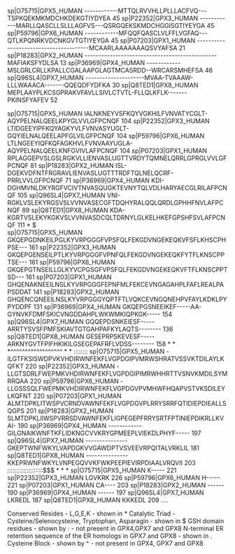 
sp|O75715|GPX5_HUMAN      ------------MTTQLRVVHLLPLLLACFVQ---TSPKQEKMKMDCHKDEKGTIYDYEA	45
sp|P22352|GPX3_HUMAN      ------------MARLLQASCLLSLLLAGFVS---QSRGQEKSKMDCHGGISGTIYEYGA	45
sp|P59796|GPX6_HUMAN      ------------MFQQFQASCLVLFFLVGFAQ---QTLKPQNRKVDCNKGVTGTIYEYGA	45
sp|P07203|GPX1_HUMAN      ---------------------------------------MCAARLAAAAAAAQSVYAFSA	21
sp|P18283|GPX2_HUMAN      -----------------------------------------------MAFIAKSFYDLSA	13
sp|P36969|GPX4_HUMAN      ------------MSLGRLCRLLKPALLCGALAAPGLAGTMCASRDD--WRCARSMHEFSA	46
sp|Q96SL4|GPX7_HUMAN      ---------------------MVAA-TVAAAW-LLLWAAACA-------QQEQDFYDFKA	30
sp|Q8TED1|GPX8_HUMAN      MEPLAAYPLKCSGPRAKVFAVLLSIVLCTVTL-FLLQLKFLK-------PKINSFYAFEV	52
                                                                                
sp|O75715|GPX5_HUMAN      IALNKNEYVSFKQYVGKHILFVNVATYCGLT-AQYPELNALQEELKPYGLVVLGFPCNQF	104
sp|P22352|GPX3_HUMAN      LTIDGEEYIPFKQYAGKYVLFVNVASYUGLT-GQYIELNALQEELAPFGLVILGFPCNQF	104
sp|P59796|GPX6_HUMAN      LTLNGEEYIQFKQFAGKHVLFVNVAAYUGLA-AQYPELNALQEELKNFGVIVLAFPCNQF	104
sp|P07203|GPX1_HUMAN      RPLAGGEPVSLGSLRGKVLLIENVASLUGTTVRDYTQMNELQRRLGPRGLVVLGFPCNQF	81
sp|P18283|GPX2_HUMAN      ISL-DGEKVDFNTFRGRAVLIENVASLUGTTTRDFTQLNELQCRF-PRRLVVLGFPCNQF	71
sp|P36969|GPX4_HUMAN      KDI-DGHMVNLDKYRGFVCIVTNVASQUGKTEVNYTQLVDLHARYAECGLRILAFPCNQF	105
sp|Q96SL4|GPX7_HUMAN      VNI-RGKLVSLEKYRGSVSLVVNVASECGFTDQHYRALQQLQRDLGPHHFNVLAFPCNQF	89
sp|Q8TED1|GPX8_HUMAN      KDA-KGRTVSLEKYKGKVSLVVNVASDCQLTDRNYLGLKELHKEFGPSHFSVLAFPCNQF	111
                                         *           $     
sp|O75715|GPX5_HUMAN      GKQEPGDNKEILPGLKYVRPGGGFVPSFQLFEKGDVNGEKEQKVFSFLKHSCPHPSE---	161
sp|P22352|GPX3_HUMAN      GKQEPGENSEILPTLKYVRPGGGFVPNFQLFEKGDVNGEKEQKFYTFLKNSCPPTSE---	161
sp|P59796|GPX6_HUMAN      GKQEPGTNSEILLGLKYVCPGSGFVPSFQLFEKGDVNGEKEQKVFTFLKNSCPPTSD---	161
sp|P07203|GPX1_HUMAN      GHQENAKNEEILNSLKYVRPGGGFEPNFMLFEKCEVNGAGAHPLFAFLREALPAPSDDAT	141
sp|P18283|GPX2_HUMAN      GHQENCQNEEILNSLKYVRPGGGYQPTFTLVQKCEVNGQNEHPVFAYLKDKLPYPYDDPF	131
sp|P36969|GPX4_HUMAN      GKQEPGSNEEIKEF-----AA-GYNVKFDMFSKICVNGDDAHPLWKWMKIQPKGK-----	154
sp|Q96SL4|GPX7_HUMAN      GQQEPDSNKEIESF-----ARRTYSVSFPMFSKIAVTGTGAHPAFKYLAQTS--------	136
sp|Q8TED1|GPX8_HUMAN      GESEPRPSKEVESF-----ARKNYGVTFPIFHKIKILGSEGEPAFRFLVDSS--------	158
                          *  *     *^^^^^^^^^^^^^^^^^^    *    *              :::::::: 
sp|O75715|GPX5_HUMAN      -ILGTFKSISWDPVKVHDIRWNFEKFLVGPDGIPVMRWSHRATVSSVKTDILAYLKQFKT	220
sp|P22352|GPX3_HUMAN      -LLGTSDRLFWEPMKVHDIRWNFEKFLVGPDGIPIMRWHHRTTVSNVKMDILSYMRRQAA	220
sp|P59796|GPX6_HUMAN      -LLGSSSQLFWEPMKVHDIRWNFEKFLVGPDGVPVMHWFHQAPVSTVKSDILEYLKQFNT	220
sp|P07203|GPX1_HUMAN      ALMTDPKLITWSPVCRNDVAWNFEKFLVGPDGVPLRRYSRRFQTIDIEPDIEALLSQGPS	201
sp|P18283|GPX2_HUMAN      SLMTDPKLIIWSPVRRSDVAWNFEKFLIGPEGEPFRRYSRTFPTINIEPDIKRLLKVAI-	190
sp|P36969|GPX4_HUMAN      ------------GILGNAIKWNFTKFLIDKNGCVVKRYGPMEEPLVIEKDLPHYF-----	197
sp|Q96SL4|GPX7_HUMAN      ---------------GKEPTWNFWKYLVAPDGKVVGAWDPTVSVEEVRPQITALVRKLIL	181
sp|Q8TED1|GPX8_HUMAN      ---------------KKEPRWNFWKYLVNPEGQVVKFWKPEEPIEVIRPDIAALVRQVII	203
                          ::::::::::::::::::::$$$ * *    * 
sp|O75715|GPX5_HUMAN      K-----	221
sp|P22352|GPX3_HUMAN      LGVKRK	226
sp|P59796|GPX6_HUMAN      H-----	221
sp|P07203|GPX1_HUMAN      CA----	203
sp|P18283|GPX2_HUMAN      ------	190
sp|P36969|GPX4_HUMAN      ------	197
sp|Q96SL4|GPX7_HUMAN      LKREDL	187
sp|Q8TED1|GPX8_HUMAN      KKKEDL	209
                            ....  


Conserved Resides - L,G,E,K - shown in *
Catalytic Triad - Cysteine/Selenocysteine, Tryptophan, Asparagin - shown in $
GSH domain residues -  shown by : - not present in GPX4,GPX7 and GPX8
N-terminal ER retention sequence of the ER homologs in GPX7 and GPX8 - shown in .
Cysteine Block - shown by ^ - not present in GPX4, GPX7 and GPX8
